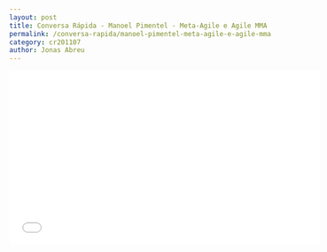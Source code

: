 ```yaml
---
layout: post
title: Conversa Rápida - Manoel Pimentel - Meta-Agile e Agile MMA
permalink: /conversa-rapida/manoel-pimentel-meta-agile-e-agile-mma
category: cr201107
author: Jonas Abreu
---
```


<iframe width="560" height="315" src="//www.youtube.com/embed/5IgFcpwDk-c" frameborder="0" allowfullscreen></iframe>
